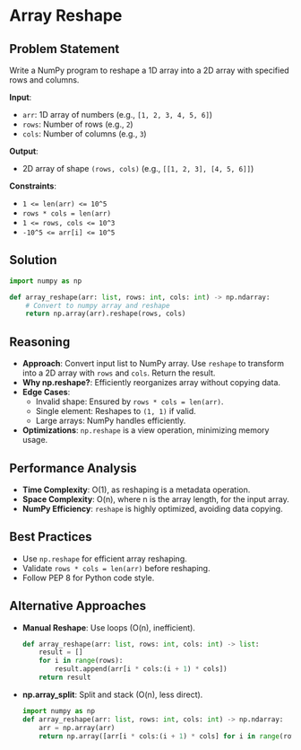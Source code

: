 # Array Reshape

## Problem Statement
Write a NumPy program to reshape a 1D array into a 2D array with specified rows and columns.

**Input**:
- `arr`: 1D array of numbers (e.g., `[1, 2, 3, 4, 5, 6]`)
- `rows`: Number of rows (e.g., `2`)
- `cols`: Number of columns (e.g., `3`)

**Output**:
- 2D array of shape `(rows, cols)` (e.g., `[[1, 2, 3], [4, 5, 6]]`)

**Constraints**:
- `1 <= len(arr) <= 10^5`
- `rows * cols = len(arr)`
- `1 <= rows, cols <= 10^3`
- `-10^5 <= arr[i] <= 10^5`

## Solution
```python
import numpy as np

def array_reshape(arr: list, rows: int, cols: int) -> np.ndarray:
    # Convert to numpy array and reshape
    return np.array(arr).reshape(rows, cols)
```

## Reasoning
- **Approach**: Convert input list to NumPy array. Use `reshape` to transform into a 2D array with `rows` and `cols`. Return the result.
- **Why np.reshape?**: Efficiently reorganizes array without copying data.
- **Edge Cases**:
  - Invalid shape: Ensured by `rows * cols = len(arr)`.
  - Single element: Reshapes to `(1, 1)` if valid.
  - Large arrays: NumPy handles efficiently.
- **Optimizations**: `np.reshape` is a view operation, minimizing memory usage.

## Performance Analysis
- **Time Complexity**: O(1), as reshaping is a metadata operation.
- **Space Complexity**: O(n), where n is the array length, for the input array.
- **NumPy Efficiency**: `reshape` is highly optimized, avoiding data copying.

## Best Practices
- Use `np.reshape` for efficient array reshaping.
- Validate `rows * cols = len(arr)` before reshaping.
- Follow PEP 8 for Python code style.

## Alternative Approaches
- **Manual Reshape**: Use loops (O(n), inefficient).
  ```python
  def array_reshape(arr: list, rows: int, cols: int) -> list:
      result = []
      for i in range(rows):
          result.append(arr[i * cols:(i + 1) * cols])
      return result
  ```
- **np.array_split**: Split and stack (O(n), less direct).
  ```python
  import numpy as np
  def array_reshape(arr: list, rows: int, cols: int) -> np.ndarray:
      arr = np.array(arr)
      return np.array([arr[i * cols:(i + 1) * cols] for i in range(rows)])
  ```